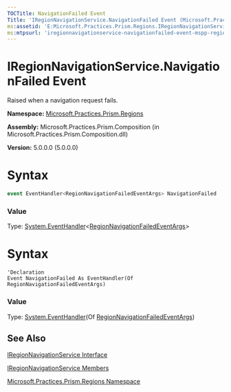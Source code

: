```yaml
---
TOCTitle: NavigationFailed Event
Title: 'IRegionNavigationService.NavigationFailed Event (Microsoft.Practices.Prism.Regions)'
ms:assetid: 'E:Microsoft.Practices.Prism.Regions.IRegionNavigationService.NavigationFailed'
ms:mtpsurl: 'iregionnavigationservice-navigationfailed-event-mspp-regions.md'
---
```


# IRegionNavigationService.NavigationFailed Event

Raised when a navigation request fails.

**Namespace:** [Microsoft.Practices.Prism.Regions](mspp-regions-namespace)

**Assembly:** Microsoft.Practices.Prism.Composition (in Microsoft.Practices.Prism.Composition.dll)

**Version:** 5.0.0.0 (5.0.0.0)

# Syntax
```c#
event EventHandler<RegionNavigationFailedEventArgs> NavigationFailed
```
### Value

Type: [System.EventHandler](http://msdn.microsoft.com/en-us/library/db0etb8x)&lt;[RegionNavigationFailedEventArgs](regionnavigationfailedeventargs-class-mspp-regions)&gt;

# Syntax
```VB
'Declaration
Event NavigationFailed As EventHandler(Of RegionNavigationFailedEventArgs)
```
### Value

Type: [System.EventHandler](http://msdn.microsoft.com/en-us/library/db0etb8x)(Of [RegionNavigationFailedEventArgs](regionnavigationfailedeventargs-class-mspp-regions))

## See Also

[IRegionNavigationService Interface](iregionnavigationservice-interface-mspp-regions)

[IRegionNavigationService Members](iregionnavigationservice-members-mspp-regions)

[Microsoft.Practices.Prism.Regions Namespace](mspp-regions-namespace)
